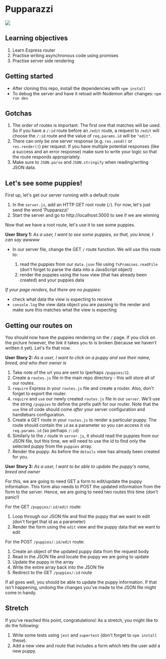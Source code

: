 # Pupparazzi

![](screenshot.png)

## Learning objectives

1. Learn Express router
1. Practise writing asynchronous code using promises
1. Practise server side rendering


## Getting started

* After cloning this repo, install the dependencies with `npm install`
* To debug the server and have it reload with Nodemon after changes: `npm run dev`


## Gotchas

1. The order of routes is important. The first one that matches will be used. So if you have a `/:id` route before an `/edit` route, a request to `/edit` will choose the `/:id` route and the value of `req.params.id` will be `"edit"`.
2. There can only be one server response (e.g. `res.send()` or `res.render()`) per request. If you have multiple potential responses (like a success and an error response) make sure to write your logic so that the route responds appropriately.
3. Make sure to `JSON.parse` and `JSON.stringify` when reading/writing JSON data.


## Let's see some puppies!

First up, let's get our server running with a default route

1. In the `server.js`, add an HTTP GET root route (`/`). For now, let's just send the word 'Pupparazzi'
1. Start the server and go to http://localhost:3000 to see if we are winning

Now that we have a root route, let's use it to see some puppies.

**User Story 1:** *As a user, I want to see some puppies, so that, you know, I can say awwww*

- In our server file, change the GET `/` route function. We will use this route to:

  1. read the puppies from our `data.json` file using `fsPromises.readFile` (don't forget to parse the data into a JavaScript object)
  1. render the puppies using the `home` view (that has already been created) and your puppies data

*If your page renders, but there are no puppies:*
  - check what data the view is expecting to receive 
  - `console.log` the view data object you are passing to the render and make sure this matches what the view is expecting


## Getting our routes on

You should now have the puppies rendering on the `/` page. If you click on the picture however, the link it takes you to is broken (because we haven't written it yet). Let's fix that now.

**User Story 2:** *As a user, I want to click on a puppy and see their name, breed, and who their owner is*

  1. Take note of the url you are sent to (perhaps `/puppies/1`).
  1. Create a `routes.js` file in the main repo directory - this will store all of our routes.
  1. `require` Express in your `routes.js` file and create a router. Also, don't forget to export the router.
  1. `require` and `use` our newly created `routes.js` file in our `server`. We'll use the string `/puppies` to define the prefix path for our router. Note that the `use` line of code should come _after_ your server configuration and handlebars configuration.
  1. Create a GET route in your `routes.js` to render a particular puppy. The route should contain the `id` as a parameter so you can access it via `req.params.id` (so perhaps `/:id`)
  1. Similarly to the `/` route in `server.js`, it should read the puppies from our JSON file, but this time, we will need to use the id to find only the selected puppy from the `puppies` array.
  1. Render the puppy. As before the `details` view has already been created for you.

**User Story 3:** *As a user, I want to be able to update the puppy's name, breed and owner*

For this, we are going to need GET a form to edit/update the puppy information. This form also needs to POST the updated information from the form to the server. Hence, we are going to need two routes this time (don't panic!)

For the GET `/puppies/:id/edit` route:
  1. Loop through our JSON file and find the puppy that we want to edit (don't forget that id as a parameter)
  1. Render the form using the `edit` view and the puppy data that we want to edit

For the POST `/puppies/:id/edit` route:
  1. Create an object of the updated puppy data from the request body
  1. Read in the JSON file and locate the puppy we are going to update
  1. Update the puppy in the array
  1. Write the entire array back into the JSON file
  1. Redirect to the GET `/puppies/:id` route

If all goes well, you should be able to update the puppy information. If that isn't happening, undoing the changes you've made to the JSON file might come in handy.


## Stretch

If you've reached this point, congratulations! As a stretch, you might like to do the following:

1. Write some tests using `jest` and `supertest` (don't forget to `npm install` these).
1. Add a new view and route that includes a form which lets the user add a new puppy.
